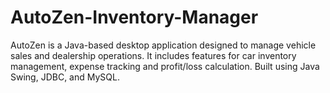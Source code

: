 # AutoZen-Inventory-Manager
AutoZen is a Java-based desktop application designed to manage vehicle sales and dealership operations. It includes features for car inventory management, expense tracking  and  profit/loss calculation. Built using Java Swing, JDBC, and MySQL.
